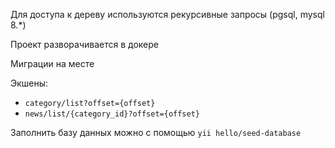 Для доступа к дереву используются рекурсивные запросы (pgsql, mysql 8.*)

Проект разворачивается в докере

Миграции на месте

Экшены: 
* ```category/list?offset={offset}```
* ```news/list/{category_id}?offset={offset}```


Заполнить базу данных можно с помощью ```yii hello/seed-database```